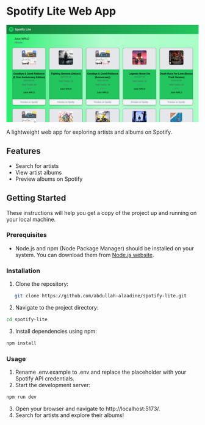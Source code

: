 # Spotify Lite Web App

![Screenshot](/public/img/spotify-lite.png)

A lightweight web app for exploring artists and albums on Spotify.

## Features

- Search for artists
- View artist albums
- Preview albums on Spotify

## Getting Started

These instructions will help you get a copy of the project up and running on your local machine.

### Prerequisites

- Node.js and npm (Node Package Manager) should be installed on your system. You can download them from [Node.js website](https://nodejs.org/).

### Installation

1. Clone the repository:

```bash
   git clone https://github.com/abdullah-alaadine/spotify-lite.git
```

2. Navigate to the project directory:

```bash
cd spotify-lite
```

3. Install dependencies using npm:

```bash
npm install
```

### Usage

1. Rename .env.example to .env and replace the placeholder with your Spotify API credentials.
2. Start the development server:

```bash
npm run dev
```

3. Open your browser and navigate to http://localhost:5173/.
4. Search for artists and explore their albums!
